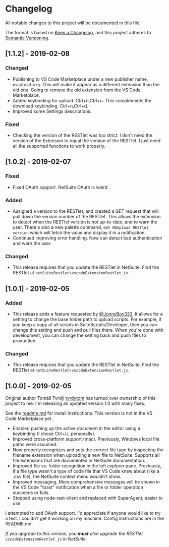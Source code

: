 # Changelog

All notable changes to this project will be documented in this file.

The format is based on [Keep a Changelog](https://keepachangelog.com/en/1.0.0/),
and this project adheres to [Semantic Versioning](https://semver.org/spec/v2.0.0.html).

## [1.1.2] - 2019-02-08

### Changed

- Publishing to VS Code Marketplace under a new publisher name, `nsupload-org`. This will make it appear as a different extension than the old one. Going to remove the old extension from the VS Code Marketplace.
- Added keybinding for upload. Ctrl+n,Ctrl+u.  This complements the download keybinding, Ctrl+n,Ctrl+d.
- Improved some Settings descriptions.

### Fixed

- Checking the version of the RESTlet was too strict. I don't need the version of the Extension to equal the version of the RESTlet. I just need all the supported functions to work properly.

## [1.0.2] - 2019-02-07

### Fixed

- Fixed OAuth support. NetSuite OAuth is weird.

### Added

- Assigned a version to the RESTlet, and created a GET request that will pull down the version number of the RESTlet. This allows the extension to detect when the RESTlet version is not up-to-date, and to warn the user. There's also a new palette command, `Get NSUpload RESTlet version` which will fetch the value and display it in a notification.
- Continued improving error handling. Now can detect bad authentication and warn the user.

### Changed

- This release requires that you update the RESTlet in NetSuite. Find the RESTlet at `netSuiteRestlet\vscodeExtensionRestlet.js`.

## [1.0.1] - 2019-02-05

### Added

- This release adds a feature requested by [@JonnyBoy333](https://github.com/JonnyBoy333). It allows for a setting to change the base folder path to upload scripts. For example, if you keep a copy of all scripts in SuiteScripts/Developer, then you can change this setting and push and pull files there. When you're done with development, you can change the setting back and push files to production.

### Changed

- This release requires that you update the RESTlet in NetSuite. Find the RESTlet at `netSuiteRestlet\vscodeExtensionRestlet.js`.

## [1.0.0] - 2019-02-05

Original author Tomáš Tvrdý [tvrdytom](https://github.com/tvrdytom) has turned over ownership of this project to me. I'm releasing an updated version 1.0 with many fixes.

See the [readme.md](https://github.com/marvinroman/netsuite-upload) for install instructions. This version is not in the VS Code Marketplace yet.

- Enabled pushing up the active document in the editor using a keybinding (I chose Ctrl+U, personally).
- Improved cross-platform support (mac). Previously, Windows local file paths were assumed.
- Now properly recognizes and sets the correct file type by inspecting the filename extension when uploading a new file to NetSuite. Supports all file extensions that are documented in NetSuite documentation.
- Improved file vs. folder recognition in the left explorer pane. Previously, if a file type wasn't a type of code file that VS Code knew about (like a .csv file), the NetSuite context menu wouldn't show.
- Improved messaging. More comprehensive messages will be shown in the VS Code "toast" notification when a file or folder operation succeeds or fails.
- Stopped using node-rest-client and replaced with SuperAgent, easier to use.

I attempted to add OAuth support. I'd appreciate if anyone would like to try a test. I couldn't get it working on my machine. Config instructions are in the README.md.

*If you upgrade to this version, you **must** also upgrade the RESTlet `vscodeExtensionRestlet.js` in NetSuite.*
